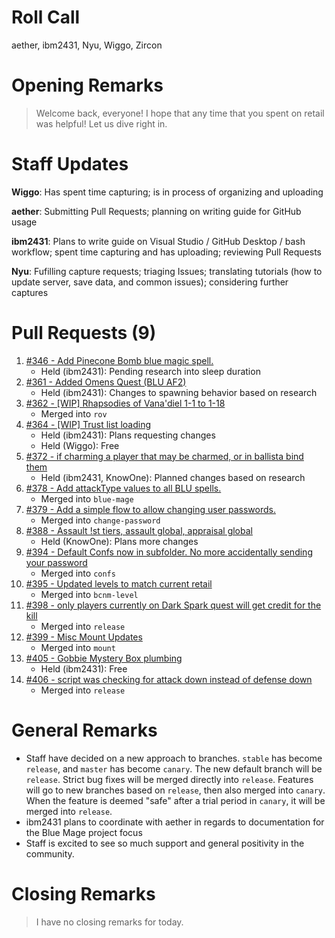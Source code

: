 # Roll Call
aether, ibm2431, Nyu, Wiggo, Zircon
# Opening Remarks
> Welcome back, everyone! I hope that any time that you spent on retail was helpful! Let us dive right in.
# Staff Updates
**Wiggo**: Has spent time capturing; is in process of organizing and uploading

**aether**: Submitting Pull Requests; planning on writing guide for GitHub usage

**ibm2431**: Plans to write guide on Visual Studio / GitHub Desktop / bash workflow; spent time capturing and has uploading; reviewing Pull Requests

**Nyu**: Fufilling capture requests; triaging Issues; translating tutorials (how to update server, save data, and common issues); considering further captures

# Pull Requests (9)
1. [#346 - Add Pinecone Bomb blue magic spell.](https://github.com/project-topaz/topaz/pull/346)
    - Held (ibm2431): Pending research into sleep duration
2. [#361 - Added Omens Quest (BLU AF2)](https://github.com/project-topaz/topaz/pull/361)
    - Held (ibm2431): Changes to spawning behavior based on research
3. [#362 - [WIP] Rhapsodies of Vana'diel 1-1 to 1-18](https://github.com/project-topaz/topaz/pull/362)
    - Merged into `rov`
4. [#364 - [WIP] Trust list loading](https://github.com/project-topaz/topaz/pull/364)
    - Held (ibm2431): Plans requesting changes
    - Held (Wiggo): Free
5. [#372 - if charming a player that may be charmed, or in ballista bind them](https://github.com/project-topaz/topaz/pull/372)
    - Held (ibm2431, KnowOne): Planned changes based on research
6. [#378 - Add attackType values to all BLU spells.](https://github.com/project-topaz/topaz/pull/378)
    - Merged into `blue-mage`
7. [#379 - Add a simple flow to allow changing user passwords.](https://github.com/project-topaz/topaz/pull/379)
    - Merged into `change-password`
8. [#388 - Assault !st tiers, assault global, appraisal global](https://github.com/project-topaz/topaz/pull/388)
    - Held (KnowOne): Plans more changes
9. [#394 - Default Confs now in subfolder. No more accidentally sending your password](https://github.com/project-topaz/topaz/pull/394)
    - Merged into `confs`
10. [#395 - Updated levels to match current retail](https://github.com/project-topaz/topaz/pull/395)
    - Merged into `bcnm-level`
11. [#398 - only players currently on Dark Spark quest will get credit for the kill](https://github.com/project-topaz/topaz/pull/398)
    - Merged into `release`
12. [#399 - Misc Mount Updates](https://github.com/project-topaz/topaz/pull/399)
    - Merged into `mount`
13. [#405 - Gobbie Mystery Box plumbing](https://github.com/project-topaz/topaz/pull/405)
    - Held (ibm2431): Free
14. [#406 - script was checking for attack down instead of defense down](https://github.com/project-topaz/topaz/pull/406)
    - Merged into `release`
# General Remarks
- Staff have decided on a new approach to branches. `stable` has become `release`, and `master` has become `canary`. The new default branch will be `release`. Strict bug fixes will be merged directly into `release`. Features will go to new branches based on `release`, then also merged into `canary`. When the feature is deemed "safe" after a trial period in `canary`, it will be merged into `release`.
- ibm2431 plans to coordinate with aether in regards to documentation for the Blue Mage project focus
- Staff is excited to see so much support and general positivity in the community.
# Closing Remarks
> I have no closing remarks for today.